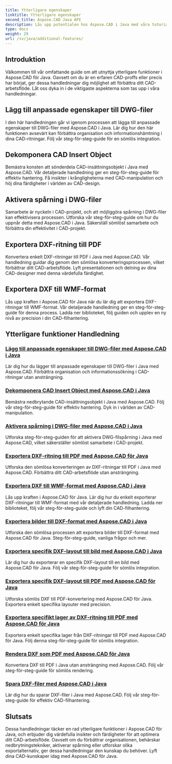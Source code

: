 ```yaml
---
title: Ytterligare egenskaper
linktitle: Ytterligare egenskaper
second_title: Aspose.CAD Java API
description: Lås upp potentialen hos Aspose.CAD i Java med våra tutorials. Lägg till anpassade egenskaper, dekomponera CAD-infogningsobjekt, aktivera spårning och exportera DXF-ritningar sömlöst. Höj ditt CAD-arbetsflöde utan ansträngning.
type: docs
weight: 29
url: /sv/java/additional-features/
---
```



## Introduktion

Välkommen till vår omfattande guide om att utnyttja ytterligare funktioner i Aspose.CAD för Java. Oavsett om du är en erfaren CAD-proffs eller precis har börjat, ger dessa handledningar dig möjlighet att förbättra ditt CAD-arbetsflöde. Låt oss dyka in i de viktigaste aspekterna som tas upp i våra handledningar.

## Lägg till anpassade egenskaper till DWG-filer

I den här handledningen går vi igenom processen att lägga till anpassade egenskaper till DWG-filer med Aspose.CAD i Java. Lär dig hur den här funktionen avsevärt kan förbättra organisation och informationshämtning i dina CAD-ritningar. Följ vår steg-för-steg-guide för en sömlös integration.

## Dekomponera CAD Insert Object

Bemästra konsten att sönderdela CAD-insättningsobjekt i Java med Aspose.CAD. Vår detaljerade handledning ger en steg-för-steg-guide för effektiv hantering. Få insikter i krångligheterna med CAD-manipulation och höj dina färdigheter i världen av CAD-design.

## Aktivera spårning i DWG-filer

Samarbete är nyckeln i CAD-projekt, och att möjliggöra spårning i DWG-filer kan effektivisera processen. Utforska vår steg-för-steg-guide om hur du uppnår detta med Aspose.CAD i Java. Säkerställ sömlöst samarbete och förbättra din effektivitet i CAD-projekt.

## Exportera DXF-ritning till PDF

Konvertera enkelt DXF-ritningar till PDF i Java med Aspose.CAD. Vår handledning guidar dig genom den sömlösa konverteringsprocessen, vilket förbättrar ditt CAD-arbetsflöde. Lyft presentationen och delning av dina CAD-designer med denna värdefulla färdighet.

## Exportera DXF till WMF-format

Lås upp kraften i Aspose.CAD för Java när du lär dig att exportera DXF-ritningar till WMF-format. Vår detaljerade handledning ger en steg-för-steg-guide för denna process. Ladda ner biblioteket, följ guiden och upplev en ny nivå av precision i din CAD-filhantering.

## Ytterligare funktioner Handledning
### [Lägg till anpassade egenskaper till DWG-filer med Aspose.CAD i Java](./add-custom-properties/)
Lär dig hur du lägger till anpassade egenskaper till DWG-filer i Java med Aspose.CAD. Förbättra organisation och informationssökning i CAD-ritningar utan ansträngning.
### [Dekomponera CAD Insert Object med Aspose.CAD i Java](./decompose-cad-insert-object/)
Bemästra nedbrytande CAD-insättningsobjekt i Java med Aspose.CAD. Följ vår steg-för-steg-guide för effektiv hantering. Dyk in i världen av CAD-manipulation.
### [Aktivera spårning i DWG-filer med Aspose.CAD i Java](./enable-tracking/)
Utforska steg-för-steg-guiden för att aktivera DWG-filspårning i Java med Aspose.CAD, vilket säkerställer sömlöst samarbete i CAD-projekt.
### [Exportera DXF-ritning till PDF med Aspose.CAD för Java](./export-dxf-to-pdf/)
Utforska den sömlösa konverteringen av DXF-ritningar till PDF i Java med Aspose.CAD. Förbättra ditt CAD-arbetsflöde utan ansträngning.
### [Exportera DXF till WMF-format med Aspose.CAD i Java](./export-dxf-to-wmf/)
Lås upp kraften i Aspose.CAD för Java. Lär dig hur du enkelt exporterar DXF-ritningar till WMF-format med vår detaljerade handledning. Ladda ner biblioteket, följ vår steg-för-steg-guide och lyft din CAD-filhantering.
### [Exportera bilder till DXF-format med Aspose.CAD i Java](./export-images-to-dxf/)
Utforska den sömlösa processen att exportera bilder till DXF-format med Aspose.CAD för Java. Steg-för-steg-guide, vanliga frågor och mer.
### [Exportera specifik DXF-layout till bild med Aspose.CAD i Java](./export-specific-layout-to-image/)
Lär dig hur du exporterar en specifik DXF-layout till en bild med Aspose.CAD för Java. Följ vår steg-för-steg-guide för sömlös integration.
### [Exportera specifik DXF-layout till PDF med Aspose.CAD för Java](./export-specific-layout-to-pdf/)
Utforska sömlös DXF till PDF-konvertering med Aspose.CAD för Java. Exportera enkelt specifika layouter med precision.
### [Exportera specifikt lager av DXF-ritning till PDF med Aspose.CAD för Java](./export-specific-layer-to-pdf/)
Exportera enkelt specifika lager från DXF-ritningar till PDF med Aspose.CAD för Java. Följ denna steg-för-steg-guide för sömlös integration.
### [Rendera DXF som PDF med Aspose.CAD för Java](./render-dxf-as-pdf/)
Konvertera DXF till PDF i Java utan ansträngning med Aspose.CAD. Följ vår steg-för-steg-guide för sömlös rendering.
### [Spara DXF-filer med Aspose.CAD i Java](./save-dxf-files/)
Lär dig hur du sparar DXF-filer i Java med Aspose.CAD. Följ vår steg-för-steg-guide för effektiv CAD-filhantering.

## Slutsats

Dessa handledningar täcker en rad ytterligare funktioner i Aspose.CAD för Java, och erbjuder dig värdefulla insikter och färdigheter för att optimera ditt CAD-arbetsflöde. Oavsett om du förbättrar organisationen, behärskar nedbrytningstekniker, aktiverar spårning eller utforskar olika exportalternativ, ger dessa handledningar den kunskap du behöver. Lyft dina CAD-kunskaper idag med Aspose.CAD för Java.